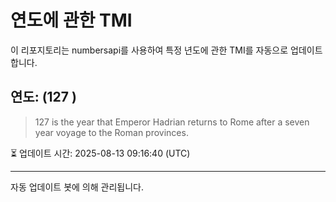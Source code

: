 
# 연도에 관한 TMI

이 리포지토리는 numbersapi를 사용하여 특정 년도에 관한 TMI를 자동으로 업데이트합니다.

## 연도: (127 )
> 127 is the year that Emperor Hadrian returns to Rome after a seven year voyage to the Roman provinces.

⏳ 업데이트 시간: 2025-08-13 09:16:40 (UTC)

---
자동 업데이트 봇에 의해 관리됩니다.
